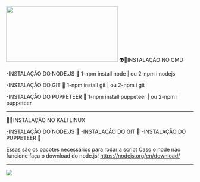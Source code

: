 <img src="https://firebasestorage.googleapis.com/v0/b/stuartmods-6cb61.appspot.com/o/imagem%2FA%20primeira%20tab%20do%20canal%20galera%20ksksk%20muito%20bom.jpg?alt=media&token=8d94197e-a30a-40ce-a220-6ca3bd9a2f96" width="300" height="150" />
👽🌟INSTALAÇÃO NO CMD

-INSTALAÇÃO DO NODE.JS 🎉
1-npm install node | ou
2-npm i nodejs

-INSTALAÇÃO DO GIT 🎉
1-npm install git | ou
2-npm i git

-INSTALAÇÃO DO PUPPETEER 🎉
1-npm install puppeteer | ou
2-npm i puppeteer
___________________________

👾🙊INSTALAÇÃO NO KALI LINUX

-INSTALAÇÃO DO NODE.JS 🎉
-INSTALAÇÃO DO GIT 🎉
-INSTALAÇÃO DO PUPPETEER 🎉

Essas são os pacotes necessários para rodar a script
Caso o node não funcione faça o download do node.js!
https://nodejs.org/en/download/
____________________________

<div>
<a href="https://youtube.com/@Stuartxl" target="_blank"><img src="https://img.shields.io/badge/YouTube-FF0000?style=for-the-badge&logo=youtube&logoColor=white" target="_blank"></a>
<div>
